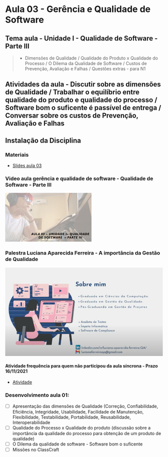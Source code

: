 # Aula 03 - Gerência e Qualidade de Software
## Tema aula - Unidade I - Qualidade de Software - Parte III
 
>  *  Dimensões de Qualidade / Qualidade do Produto x Qualidade do Processo / O Dilema da Qualidade de Software / Custos de Prevenção, Avaliação e Falhas / Questões extras - para N1

## Atividades da aula - Discutir sobre as dimensões de Qualidade / Trabalhar o equilíbrio entre qualidade do produto e qualidade do processo / Software bom o suficente é passível de entrega / Conversar sobre os custos de Prevenção, Avaliação e Falhas

## Instalação da Disciplina

### Materiais

- [Slides aula 03](aula3_UnidadeI_Qualidade_sw_parteIII.pdf)

### Video aula gerência e qualidade de software -  Qualidade de Software - Parte III
[![Aula - Qualidade de Software PARTE III](capa_aula3.png)](https://www.youtube.com/watch?v=NXGIDkKnle0)

### Palestra Luciana Aparecida Ferreira - A importância da Gestão de Qualidade 
[![Palestra Luciana](capa_palestra.png)](https://www.youtube.com/watch?v=iJLeIcGls9E)

####  Atividade frequência para quem não participou da aula síncrona - Prazo 16/11/2021

- [Atividade](https://forms.gle/PHpfLvbrn6AwywzM8)


### Desenvolvimento aula 01: 

- [ ]  Apresentação das dimensões de Qualidade (Correção, Confiabilidade, Eficiência, Integridade, Usabilidade, Facilidade de Manutenção, Flexibilidade, Testabilidade, Portabilidade, Reusabilidade, Interoperabilidade
- [ ]  Qualidade do Processo x Qualidade do produto (discussão sobre a importância da qualidade do processo para obtenção de um produto de qualidade)
- [ ]  O Dilema da qualidade de software - Software bom o suficente
- [ ]  Missões no ClassCraft
